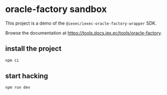 # oracle-factory sandbox

This project is a demo of the `@iexec/iexec-oracle-factory-wrapper` SDK.

Browse the documentation at <https://tools.docs.iex.ec/tools/oracle-factory>.

## install the project

```sh
npm ci
```

## start hacking

```sh
npm run dev
```
